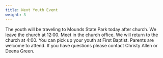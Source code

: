 ```yaml
---
title: Next Youth Event
weight: 3
---
```


The youth will  be traveling to Mounds State Park today after church. We leave the church at 12:00. Meet in the church office. We will return to the church at 4:00. You can pick up your youth at First Baptist. Parents are welcome to attend. 
If you have questions please contact  Christy Allen or Deena Green.